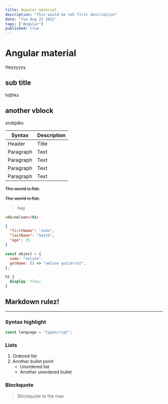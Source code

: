 ```yaml
---
title: Angular material
description: "This would be teh first description"
date: "Tue Aug 23 2022"
tags: ["Angular"]
published: true
---
```


# Angular material

Heyyyyyy

## sub title

hdjhks

## another vblock

sndsjdks

| Syntax    | Description |
| --------- | ----------- |
| Header    | Title       |
| Paragraph | Text        |
| Paragraph | Text        |
| Paragraph | Text        |
| Paragraph | Text        |

~~The world is flat.~~

~~The world is flat.~~

> hey

```html
<h1>nelson</h1>
```

```json
{
  "firstName": "John",
  "lastName": "Smith",
  "age": 25
}
```

```javascript
const object = {
  name: "nelson",
  getName: () => "nelson gutierrez",
};
```

```css
h1 {
  display: flex;
}
```

## Markdown **rulez**!

---

### Syntax highlight

```typescript
const language = "typescript";
```

### Lists

1. Ordered list
2. Another bullet point
   - Unordered list
   - Another unordered bullet

### Blockquote

> Blockquote to the max
